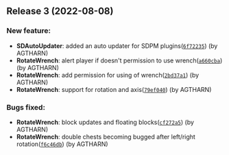 ## Release 3 (2022-08-08)

### New feature:

- **SDAutoUpdater**: added an auto updater for SDPM plugins([`6f72235`](https://github.com/Unsolicited-Studios/SDPM-Plugins/commit/6f722351689769cbfd9cda5a8c6076ab6b52439b)) (by AGTHARN)
- **RotateWrench**: alert player if doesn't permission to use wrench([`a660cba`](https://github.com/Unsolicited-Studios/SDPM-Plugins/commit/a660cba3b709770bfb73302c5b41beed6508f237)) (by AGTHARN)
- **RotateWrench**: add permission for using of wrench([`2bd37a1`](https://github.com/Unsolicited-Studios/SDPM-Plugins/commit/2bd37a12e7b58a821ecaf248e362d24c1a169a1d)) (by AGTHARN)
- **RotateWrench**: support for rotation and axis([`79ef040`](https://github.com/Unsolicited-Studios/SDPM-Plugins/commit/79ef040c88d31c4e13ad466274bb701b27264e8a)) (by AGTHARN)

### Bugs fixed:

- **RotateWrench**: block updates and floating blocks([`cf272a5`](https://github.com/Unsolicited-Studios/SDPM-Plugins/commit/cf272a5e5908d99a036648fc53d96c4bb1e0cc0d)) (by AGTHARN)
- **RotateWrench**: double chests becoming bugged after left/right rotation([`f6c46db`](https://github.com/Unsolicited-Studios/SDPM-Plugins/commit/f6c46db05a389f280c642d57b891a8e500801062)) (by AGTHARN)
